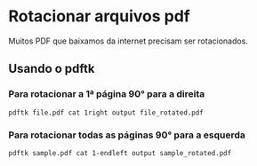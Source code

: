 # Rotacionar arquivos pdf

Muitos PDF que baixamos da internet precisam ser rotacionados.

## Usando o pdftk

### Para rotacionar a 1ª página 90° para a direita

```
pdftk file.pdf cat 1right output file_rotated.pdf
```

### Para rotacionar todas as páginas 90° para a esquerda

```
pdftk sample.pdf cat 1-endleft output sample_rotated.pdf
```